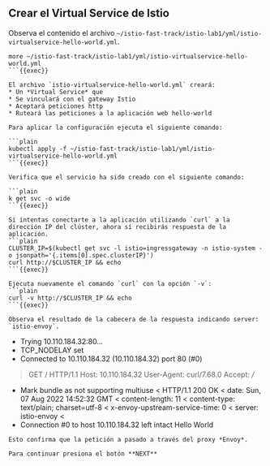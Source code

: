 ## Crear el Virtual Service de Istio

Observa el contenido el archivo `~/istio-fast-track/istio-lab1/yml/istio-virtualservice-hello-world.yml`.

```plain
more ~/istio-fast-track/istio-lab1/yml/istio-virtualservice-hello-world.yml
```{{exec}}

El archivo `istio-virtualservice-hello-world.yml` creará:
* Un *Virtual Service* que
* Se vinculará con el gateway Istio
* Aceptará peticiones http
* Ruteará las peticiones a la aplicación web hello-world

Para aplicar la configuración ejecuta el siguiente comando:

```plain
kubectl apply -f ~/istio-fast-track/istio-lab1/yml/istio-virtualservice-hello-world.yml
```{{exec}}

Verifica que el servicio ha sido creado con el siguiente comando:

```plain
k get svc -o wide
```{{exec}}

Si intentas conectarte a la aplicación utilizando `curl` a la dirección IP del clúster, ahora sí recibirás respuesta de la aplicación.
```plain
CLUSTER_IP=$(kubectl get svc -l istio=ingressgateway -n istio-system -o jsonpath='{.items[0].spec.clusterIP}')
curl http://$CLUSTER_IP && echo
```{{exec}}

Ejecuta nuevamente el comando `curl` con la opción `-v`:
```plain
curl -v http://$CLUSTER_IP && echo
```{{exec}}

Observa el resultado de la cabecera de la respuesta indicando server: `istio-envoy`.
```
* Trying 10.110.184.32:80...
* TCP_NODELAY set
* Connected to 10.110.184.32 (10.110.184.32) port 80 (#0)
> GET / HTTP/1.1
> Host: 10.110.184.32
> User-Agent: curl/7.68.0
> Accept: */*
> 
* Mark bundle as not supporting multiuse
< HTTP/1.1 200 OK
< date: Sun, 07 Aug 2022 14:52:32 GMT
< content-length: 11
< content-type: text/plain; charset=utf-8
< x-envoy-upstream-service-time: 0
< server: istio-envoy
< 
* Connection #0 to host 10.110.184.32 left intact
Hello World
```
Esto confirma que la petición a pasado a través del proxy *Envoy*.

Para continuar presiona el botón **NEXT**
